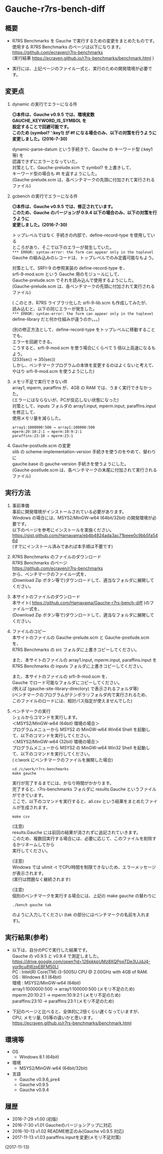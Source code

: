 # Gauche-r7rs-bench-diff

## 概要
- R7RS Benchmarks を Gauche で実行するための変更をまとめたものです。  
  使用する R7RS Benchmarks のページは以下になります。  
  https://github.com/ecraven/r7rs-benchmarks  
  (実行結果 https://ecraven.github.io/r7rs-benchmarks/benchmark.html )

- 実行には、上記ページのファイル一式と、実行のための開発環境が必要です。


## 変更点
1. dynamic の実行でエラーになる件  
   
   **◎本件は、Gauche v0.9.5 では、環境変数 GAUCHE_KEYWORD_IS_SYMBOL を  
   設定することで回避可能です。  
   このため (symbol? ':key1) が #f になる場合のみ、以下の対策を行うように  
   変更しました。(2016-7-30)**  
   
   dynamic-parse-datum という手続きで、Gauche の キーワード型 (:key1 等) を  
   認識できずにエラーとなっていた。  
   対策として、Gauche-prelude.scm で symbol? を上書きして、  
   キーワード型の場合も #t を返すようにした。  
   (Gauche-prelude.scm は、各ベンチマークの先頭に付加されて実行されるファイル)

2. gcbench の実行でエラーになる件  
   
   **◎本件は、Gauche v0.9.5 では、修正されています。  
   このため、Gauche のバージョンが 0.9.4 以下の場合のみ、以下の対策を行うように  
   変更しました。(2016-7-30)**  
   
   トップレベルではなく 手続きの内部で、define-record-type を使用している  
   ところがあり、そこで以下のエラーが発生していた。  
   `*** ERROR: syntax-error: the form can appear only in the toplevel`  
   Gauche の組み込みのレコードは、トップレベルでのみ定義可能なもよう。  
   
   対策として、SRFI-9 の参照実装の define-record-type を、  
   srfi-9-mod.scm という Gauche 用のモジュールにして、  
   Gauche-prelude.scm でそれを読み込んで使用するようにした。  
   (Gauche-prelude.scm は、各ベンチマークの先頭に付加されて実行されるファイル)  
   
   ( このとき、R7RS ライブラリ化した srfi-9-lib.scm も作成してみたが、  
   読み込むと、以下の同じエラーが発生した。  
   `*** ERROR: syntax-error: the form can appear only in the toplevel`  
   define-library だと何か仕組みが違うのか。。。)  
   
   (別の修正方法として、define-record-type をトップレベルに移動することでも、  
   エラーを回避できる。  
   こうすると、srfi-9-mod.scm を使う場合にくらべて 5 倍以上高速になるもよう。  
   (233(sec) → 35(sec))  
   しかし、ベンチマークプログラムの本体を変更するのはよくないと考えて、  
   やはり srfi-9-mod.scm を使うようにした)

3. メモリ不足で実行できない件  
   array1, mperm, paraffins が、4GB の RAM では、うまく実行できなかった。  
   (エラーにはならないが、PCが反応しない状態になった)  
   対策として、inputs フォルダの array1.input, mperm.input, paraffins.input を修正して、  
   使用メモリ量を減らした。  
   
   ```
   array1:1000000:500 → array1:100000:500
   mperm:20:10:2:1 → mperm:10:9:2:1
   paraffins:23:10 → mperm:23:1
   ```

4. Gauche-postlude.scm の変更  
   slib の scheme-implementation-version 手続きを使うのをやめて、替わりに  
   gauche.base の gauche-version 手続きを使うようにした。  
   (Gauche-postlude.scm は、各ベンチマークの末尾に付加されて実行されるファイル)


## 実行方法
1. 事前準備  
   事前に開発環境がインストールされている必要があります。  
   Windows の場合には、MSYS2/MinGW-w64 (64bit/32bit) の開発環境が必要です。  
   以下のページを参考にインストールを実施ください。  
   https://gist.github.com/Hamayama/eb4b4824ada3ac71beee0c9bb5fa546d  
   (すでにインストール済みであれば本手順は不要です)

2. R7RS Benchmarks のファイルのダウンロード  
   R7RS Benchmarks のページ  
   https://github.com/ecraven/r7rs-benchmarks  
   から、ベンチマークのファイル一式を、  
   (Download Zip ボタン等で)ダウンロードして、適当なフォルダに展開してください。

3. 本サイトのファイルのダウンロード  
   本サイト( https://github.com/Hamayama/Gauche-r7rs-bench-diff )のファイル一式を、  
   (Download Zip ボタン等で)ダウンロードして、適当なフォルダに展開してください。

4. ファイルのコピー  
   本サイトのファイルの Gauche-prelude.scm と Gauche-postlude.scm を、  
   R7RS Benchmarks の src フォルダに上書きコピーしてください。  
   
   また、本サイトのファイルの array1.input, mperm.input, paraffins.input を  
   R7RS Benchmarks の inputs フォルダに上書きコピーしてください。  
   
   また、本サイトのファイルの srfi-9-mod.scm を、  
   Gauche でロード可能なフォルダにコピーしてください。  
   (例えば (gauche-site-library-directory) で表示されるフォルダ等)  
   (ベンチマークのプログラムがテンポラリフォルダ内で実行されるため、  
   このファイルのロードには、相対パス指定が使えませんでした)

5. ベンチマークの実行  
   シェルからコマンドを実行します。  
   ＜MSYS2/MinGW-w64 (64bit) 環境の場合＞  
   プログラムメニューから MSYS2 の MinGW-w64 Win64 Shell を起動して、以下のコマンドを実行してください。  
   ＜MSYS2/MinGW-w64 (32bit) 環境の場合＞  
   プログラムメニューから MSYS2 の MinGW-w64 Win32 Shell を起動して、以下のコマンドを実行してください。  
   ( c:\work にベンチマークのファイルを展開した場合)  
   
   ```
   cd /c/work/r7rs-benchmarks
   make gauche
   ```
   実行が完了するまでには、かなり時間がかかります。  
   完了すると、r7rs-benchmarks フォルダに results.Gauche というファイルができています。  
   ここで、以下のコマンドを実行すると、all.csv という結果をまとめたファイルが生成されます。  
   
   ```
   make csv
   ```
   
   (注意)  
   results.Gauche には前回の結果が消されずに追記されていきます。  
   このため、複数回実行する場合には、必要に応じて、このファイルを削除するかリネームしてから  
   実行してください。  
   
   (注意)  
   Windows では ulimit -t でCPU時間を制限できないため、エラーメッセージが表示されます。  
   (実行は問題なく継続されます)  
   
   (注意)  
   個別のベンチマークを実行する場合には、上記の make gauche の替わりに  
   ```
   ./bench gauche tak  
   ```
   のように入力してください (tak の部分にはベンチマークの名前を入れます)。


## 実行結果(参考)
- 以下は、自分のPCで実行した結果です。  
  Gauche の v0.9.5 と v0.9.4 で測定しました。  
  https://drive.google.com/open?id=126pkkpUMz8XQPopTDe3UJdJ4-yor9cu8WzpEBFM50LI  
  PC : Intel(R) Core(TM) i3-5005U CPU @ 2.00GHz with 4GB of RAM.  
  OS : Windows 8.1 (64bit)  
  環境 : MSYS2/MinGW-w64 (64bit)  
  array1:1000000:500 → array1:100000:500 (メモリ不足のため)  
  mperm:20:10:2:1 → mperm:10:9:2:1 (メモリ不足のため)  
  paraffins:23:10 → paraffins:23:1 (メモリ不足のため)  
  
- 下記のページと比べると、全体的に2倍くらい遅くなっていますが、  
  CPU, メモリ量, OS等の違いかと思います。  
  https://ecraven.github.io/r7rs-benchmarks/benchmark.html


## 環境等
- OS
  - Windows 8.1 (64bit)
- 環境
  - MSYS2/MinGW-w64 (64bit/32bit)
- 言語
  - Gauche v0.9.6_pre4
  - Gauche v0.9.5
  - Gauche v0.9.4

## 履歴
- 2016-7-29  v1.00 (初版)
- 2016-7-30  v1.01 Gaucheのバージョンアップに対応
- 2016-10-13 v1.02 README修正のみ(Gauche v0.9.5 対応)
- 2017-11-13 v1.03 paraffins.inputを変更(メモリ不足対策)


(2017-11-13)
